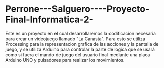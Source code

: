 # Perrone---Salguero----Proyecto-Final-Informatica-2-

Este es un proyecto en el cual desarrollaremos la codificacion necesaria para crear un videojuego llamado "La Canasta".
Para esto se utiliza Processing para la representacion grafica de las acciones y la pantalla de juego, y se utiliza Arduino para controlar la parte de logica que se usará como si fuera
el mando de juego del usuario final mediante una placa Arduino UNO y pulsadores para realizar los movimientos.
